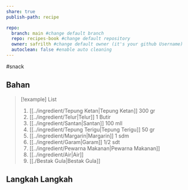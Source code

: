 ```yaml
---
share: true
publish-path: recipe

repo:
  branch: main #change default branch 
  repo: recipes-book #change default repository
  owner: safrilth #change default owner (it's your github Username)
  autoclean: false #enable auto cleaning
---
```

#snack 
## Bahan

> [!example] List
> 1. [[../ingredient/Tepung Ketan|Tepung Ketan]] 300 gr
> 2. [[../ingredient/Telur|Telur]] 1 Butir
> 3. [[../ingredient/Santan|Santan]] 100 mll
> 4. [[../ingredient/Tepung Terigu|Tepung Terigu]] 50 gr
> 5. [[../ingredient/Margarin|Margarin]] 1 sdm
> 6. [[../ingredient/Garam|Garam]] 1/2 sdt
> 7. [[../ingredient/Pewarna Makanan|Pewarna Makanan]]
> 8. [[../ingredient/Air|Air]]
> 9. [[./Bestak Gula|Bestak Gula]]

## Langkah Langkah
